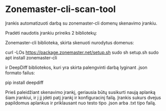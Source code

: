 # Zonemaster-cli-scan-tool
Įrankis automatizuoti darbą su zonemaster-cli domenų skenavimo įrankiu.

Pradėti naudotis įrankiu prireiks 2 bibliotekų:

Zonemaster-cli biblioteka, skirta skenuoti nurodytus domenus:

curl -LOs https://package.zonemaster.net/setup.sh
sudo sh setup.sh
sudo apt install zonemaster-cli

ir DeepDiff bibliotekos, kuri yra skirta palengvinti darbą lyginant .json formato failus:

pip install deepdiff

Prieš paleidžiant skenavimo įrankį, geriausia būtų susikurti naują aplanką šiam įrankiui, ir į jį įdėti patį įrankį ir konfiguracinį failą.
Įrankis sukurs dvejus papildomus aplankus ir priklausant nuo testo tipo .json arba .txt tipo failą.
